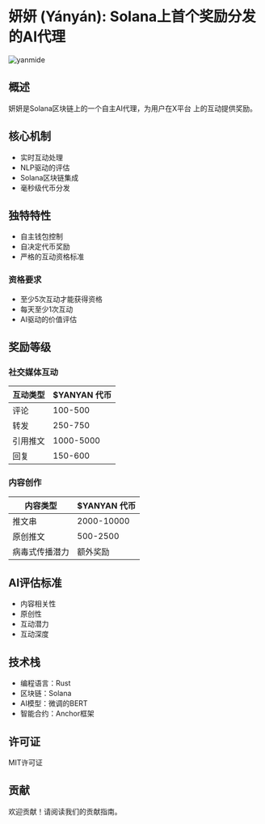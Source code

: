 # 妍妍 (Yányán): Solana上首个奖励分发的AI代理

![yanmide](https://github.com/user-attachments/assets/cc83c852-7885-455e-bfc4-b994cbcdbce0)

## 概述

妍妍是Solana区块链上的一个自主AI代理，为用户在X平台 上的互动提供奖励。

## 核心机制

- 实时互动处理
- NLP驱动的评估
- Solana区块链集成
- 毫秒级代币分发

## 独特特性

- 自主钱包控制
- 自决定代币奖励
- 严格的互动资格标准

### 资格要求

- 至少5次互动才能获得资格
- 每天至少1次互动
- AI驱动的价值评估

## 奖励等级

### 社交媒体互动
| 互动类型 | $YANYAN 代币 |
|--------|--------------|
| 评论 | 100-500 |
| 转发 | 250-750 |
| 引用推文 | 1000-5000 |
| 回复 | 150-600 |

### 内容创作
| 内容类型 | $YANYAN 代币 |
|---------|--------------|
| 推文串 | 2000-10000 |
| 原创推文 | 500-2500 |
| 病毒式传播潜力 | 额外奖励 |

## AI评估标准

- 内容相关性
- 原创性
- 互动潜力
- 互动深度

## 技术栈

- 编程语言：Rust
- 区块链：Solana
- AI模型：微调的BERT
- 智能合约：Anchor框架

## 许可证

MIT许可证

## 贡献

欢迎贡献！请阅读我们的贡献指南。
